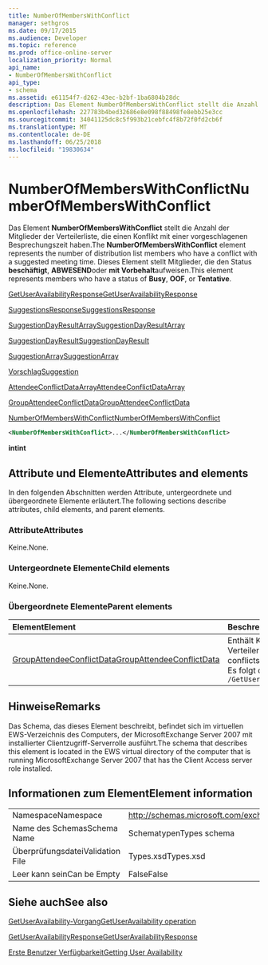 ```yaml
---
title: NumberOfMembersWithConflict
manager: sethgros
ms.date: 09/17/2015
ms.audience: Developer
ms.topic: reference
ms.prod: office-online-server
localization_priority: Normal
api_name:
- NumberOfMembersWithConflict
api_type:
- schema
ms.assetid: e61154f7-d262-43ec-b2bf-1ba6804b28dc
description: Das Element NumberOfMembersWithConflict stellt die Anzahl der Mitglieder der Verteilerliste, die einen Konflikt mit einer vorgeschlagenen Besprechungszeit haben. Dieses Element stellt Mitglieder, die den Status beschäftigt, ABWESEND oder mit Vorbehalt aufweisen.
ms.openlocfilehash: 227783b4bed32686e8e098f88498fe8ebb25e3cc
ms.sourcegitcommit: 34041125dc8c5f993b21cebfc4f8b72f0fd2cb6f
ms.translationtype: MT
ms.contentlocale: de-DE
ms.lasthandoff: 06/25/2018
ms.locfileid: "19830634"
---
```

# <a name="numberofmemberswithconflict"></a><span data-ttu-id="337a9-104">NumberOfMembersWithConflict</span><span class="sxs-lookup"><span data-stu-id="337a9-104">NumberOfMembersWithConflict</span></span>

<span data-ttu-id="337a9-105">Das Element **NumberOfMembersWithConflict** stellt die Anzahl der Mitglieder der Verteilerliste, die einen Konflikt mit einer vorgeschlagenen Besprechungszeit haben.</span><span class="sxs-lookup"><span data-stu-id="337a9-105">The **NumberOfMembersWithConflict** element represents the number of distribution list members who have a conflict with a suggested meeting time.</span></span> <span data-ttu-id="337a9-106">Dieses Element stellt Mitglieder, die den Status **beschäftigt**, **ABWESEND**oder **mit Vorbehalt**aufweisen.</span><span class="sxs-lookup"><span data-stu-id="337a9-106">This element represents members who have a status of **Busy**, **OOF**, or **Tentative**.</span></span>
  
[<span data-ttu-id="337a9-107">GetUserAvailabilityResponse</span><span class="sxs-lookup"><span data-stu-id="337a9-107">GetUserAvailabilityResponse</span></span>](getuseravailabilityresponse.md)
  
[<span data-ttu-id="337a9-108">SuggestionsResponse</span><span class="sxs-lookup"><span data-stu-id="337a9-108">SuggestionsResponse</span></span>](suggestionsresponse.md)
  
[<span data-ttu-id="337a9-109">SuggestionDayResultArray</span><span class="sxs-lookup"><span data-stu-id="337a9-109">SuggestionDayResultArray</span></span>](suggestiondayresultarray.md)
  
[<span data-ttu-id="337a9-110">SuggestionDayResult</span><span class="sxs-lookup"><span data-stu-id="337a9-110">SuggestionDayResult</span></span>](suggestiondayresult.md)
  
[<span data-ttu-id="337a9-111">SuggestionArray</span><span class="sxs-lookup"><span data-stu-id="337a9-111">SuggestionArray</span></span>](suggestionarray.md)
  
[<span data-ttu-id="337a9-112">Vorschlag</span><span class="sxs-lookup"><span data-stu-id="337a9-112">Suggestion</span></span>](suggestion.md)
  
[<span data-ttu-id="337a9-113">AttendeeConflictDataArray</span><span class="sxs-lookup"><span data-stu-id="337a9-113">AttendeeConflictDataArray</span></span>](attendeeconflictdataarray.md)
  
[<span data-ttu-id="337a9-114">GroupAttendeeConflictData</span><span class="sxs-lookup"><span data-stu-id="337a9-114">GroupAttendeeConflictData</span></span>](groupattendeeconflictdata.md)
  
[<span data-ttu-id="337a9-115">NumberOfMembersWithConflict</span><span class="sxs-lookup"><span data-stu-id="337a9-115">NumberOfMembersWithConflict</span></span>](numberofmemberswithconflict.md)
  
```xml
<NumberOfMembersWithConflict>...</NumberOfMembersWithConflict>
```

 <span data-ttu-id="337a9-116">**int**</span><span class="sxs-lookup"><span data-stu-id="337a9-116">**int**</span></span>
## <a name="attributes-and-elements"></a><span data-ttu-id="337a9-117">Attribute und Elemente</span><span class="sxs-lookup"><span data-stu-id="337a9-117">Attributes and elements</span></span>

<span data-ttu-id="337a9-118">In den folgenden Abschnitten werden Attribute, untergeordnete und übergeordnete Elemente erläutert.</span><span class="sxs-lookup"><span data-stu-id="337a9-118">The following sections describe attributes, child elements, and parent elements.</span></span>
  
### <a name="attributes"></a><span data-ttu-id="337a9-119">Attribute</span><span class="sxs-lookup"><span data-stu-id="337a9-119">Attributes</span></span>

<span data-ttu-id="337a9-120">Keine.</span><span class="sxs-lookup"><span data-stu-id="337a9-120">None.</span></span>
  
### <a name="child-elements"></a><span data-ttu-id="337a9-121">Untergeordnete Elemente</span><span class="sxs-lookup"><span data-stu-id="337a9-121">Child elements</span></span>

<span data-ttu-id="337a9-122">Keine.</span><span class="sxs-lookup"><span data-stu-id="337a9-122">None.</span></span>
  
### <a name="parent-elements"></a><span data-ttu-id="337a9-123">Übergeordnete Elemente</span><span class="sxs-lookup"><span data-stu-id="337a9-123">Parent elements</span></span>

|<span data-ttu-id="337a9-124">**Element**</span><span class="sxs-lookup"><span data-stu-id="337a9-124">**Element**</span></span>|<span data-ttu-id="337a9-125">**Beschreibung**</span><span class="sxs-lookup"><span data-stu-id="337a9-125">**Description**</span></span>|
|:-----|:-----|
|[<span data-ttu-id="337a9-126">GroupAttendeeConflictData</span><span class="sxs-lookup"><span data-stu-id="337a9-126">GroupAttendeeConflictData</span></span>](groupattendeeconflictdata.md) <br/> |<span data-ttu-id="337a9-127">Enthält Konfliktinformationen über die Anzahl der Benutzer, die verfügbar sind, die Anzahl der Benutzer, die Konflikte und die Anzahl der Benutzer, die nicht zu Ihrer Verfügbarkeit einsehen in einer Verteilerliste für eine vorgeschlagene Besprechungszeit verfügen aggregierte.</span><span class="sxs-lookup"><span data-stu-id="337a9-127">Contains aggregate conflict information about the number of users who are available, the number of users who have conflicts, and the number of users who do not have availability information in a distribution list for a suggested meeting time.</span></span>  <br/> <span data-ttu-id="337a9-128">Es folgt der XPath-Ausdruck, der dieses Element:</span><span class="sxs-lookup"><span data-stu-id="337a9-128">The following is the XPath expression to this element:</span></span>  <br/>  `/GetUserAvailabilityResponse/SuggestionsResponse/SuggestionDayResultArray/SuggestionDayResult[i]/SuggestionArray/Suggestion[i]/AttendeeConflictDataArray/GroupAttendeeConflictData[i]` <br/> |
   
## <a name="remarks"></a><span data-ttu-id="337a9-129">Hinweise</span><span class="sxs-lookup"><span data-stu-id="337a9-129">Remarks</span></span>

<span data-ttu-id="337a9-130">Das Schema, das dieses Element beschreibt, befindet sich im virtuellen EWS-Verzeichnis des Computers, der MicrosoftExchange Server 2007 mit installierter Clientzugriff-Serverrolle ausführt.</span><span class="sxs-lookup"><span data-stu-id="337a9-130">The schema that describes this element is located in the EWS virtual directory of the computer that is running MicrosoftExchange Server 2007 that has the Client Access server role installed.</span></span>
  
## <a name="element-information"></a><span data-ttu-id="337a9-131">Informationen zum Element</span><span class="sxs-lookup"><span data-stu-id="337a9-131">Element information</span></span>

|||
|:-----|:-----|
|<span data-ttu-id="337a9-132">Namespace</span><span class="sxs-lookup"><span data-stu-id="337a9-132">Namespace</span></span>  <br/> |http://schemas.microsoft.com/exchange/services/2006/types  <br/> |
|<span data-ttu-id="337a9-133">Name des Schemas</span><span class="sxs-lookup"><span data-stu-id="337a9-133">Schema Name</span></span>  <br/> |<span data-ttu-id="337a9-134">Schematypen</span><span class="sxs-lookup"><span data-stu-id="337a9-134">Types schema</span></span>  <br/> |
|<span data-ttu-id="337a9-135">Überprüfungsdatei</span><span class="sxs-lookup"><span data-stu-id="337a9-135">Validation File</span></span>  <br/> |<span data-ttu-id="337a9-136">Types.xsd</span><span class="sxs-lookup"><span data-stu-id="337a9-136">Types.xsd</span></span>  <br/> |
|<span data-ttu-id="337a9-137">Leer kann sein</span><span class="sxs-lookup"><span data-stu-id="337a9-137">Can be Empty</span></span>  <br/> |<span data-ttu-id="337a9-138">False</span><span class="sxs-lookup"><span data-stu-id="337a9-138">False</span></span>  <br/> |
   
## <a name="see-also"></a><span data-ttu-id="337a9-139">Siehe auch</span><span class="sxs-lookup"><span data-stu-id="337a9-139">See also</span></span>



[<span data-ttu-id="337a9-140">GetUserAvailability-Vorgang</span><span class="sxs-lookup"><span data-stu-id="337a9-140">GetUserAvailability operation</span></span>](getuseravailability-operation.md)
  
[<span data-ttu-id="337a9-141">GetUserAvailabilityResponse</span><span class="sxs-lookup"><span data-stu-id="337a9-141">GetUserAvailabilityResponse</span></span>](getuseravailabilityresponse.md)


[<span data-ttu-id="337a9-142">Erste Benutzer Verfügbarkeit</span><span class="sxs-lookup"><span data-stu-id="337a9-142">Getting User Availability</span></span>](http://msdn.microsoft.com/library/d4133fcb-9b0f-4e6b-aadf-a389da83516a%28Office.15%29.aspx)

